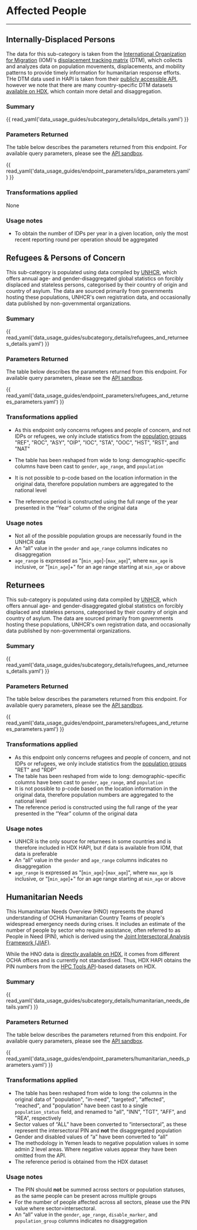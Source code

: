 # Affected People

---

## Internally-Displaced Persons <a id=”idps”></a>

The data for this sub-category is taken from the
[International Organization for Migration](https://www.iom.int/) (IOM)'s
[displacement tracking matrix](https://dtm.iom.int/) (DTM),
which collects and analyzes data on population movements,
displacements, and mobility patterns to provide timely information
for humanitarian response efforts.
THe DTM data used in HAPI is taken from their
[publicly accessible API](https://dtm.iom.int/data-and-analysis/dtm-api),
however we note that there are many country-specific DTM datasets
[available on HDX](https://data.humdata.org/dataset/?dataseries_name=IOM%20-%20DTM%20Baseline%20Assessment&dataseries_name=IOM%20-%20DTM%20Event%20and%20Flow%20Tracking&dataseries_name=IOM%20-%20DTM%20Site%20and%20Location%20Assessment&organization=international-organization-for-migration&q=&sort=last_modified%20desc&ext_page_size=25),
which contain more detail and disaggregation.

### Summary

{{ read_yaml('data_usage_guides/subcategory_details/idps_details.yaml') }}

### Parameters Returned

The table below describes the parameters returned from this endpoint.
For available query parameters, please see the
[API sandbox](https://hapi.humdata.org/docs#/Affected%20people/get_idps_api_v1_affected_people_idps_get).

{{ read_yaml('data_usage_guides/endpoint_parameters/idps_parameters.yaml') }}

### Transformations applied

None

### Usage notes

* To obtain the number of IDPs per year in a given location,
  only the most recent reporting round per operation should be aggregated

## Refugees & Persons of Concern <a id=”refugees”></a>

This sub-category is populated using data
compiled by [UNHCR](https://www.unhcr.org/), which offers annual
age- and gender-disaggregated global statistics on forcibly displaced and
stateless persons, categorised by their country of origin and country
of asylum. The data are sourced primarily from governments hosting
these populations, UNHCR's own registration data, and occasionally
data published by non-governmental organizations.

### Summary

{{ read_yaml('data_usage_guides/subcategory_details/refugees_and_returnees_details.yaml') }}

### Parameters Returned

The table below describes the parameters returned from this endpoint.
For available query parameters, please see the
[API sandbox](https://hapi.humdata.org/docs#/Affected%20people/get_refugees_api_v1_affected_people_refugees_get).

{{ read_yaml('data_usage_guides/endpoint_parameters/refugees_and_returnees_parameters.yaml') }}

### Transformations applied

* As this endpoint only concerns refugees and people of concern, and not
  IDPs or refugees, we only include statistics from the
  [population groups](enums.md#population-group)  "REF", "ROC",
  "ASY", "OIP", "IOC", "STA", "OOC", "HST", "RST", and "NAT"

* The table has been reshaped from wide to long: demographic-specific columns
  have been cast to `gender`, `age_range`, and `population`
* It is not possible to p-code based on the location information in the
  original data, therefore population numbers are aggregated to the national
  level
* The reference period is constructed using the full range of the year
  presented in the “Year” column of the original data

### Usage notes

* Not all of the possible population groups are
  necessarily found in the UNHCR data
* An “all” value in the `gender` and `age_range` columns indicates no
  disaggregation
* `age_range` is expressed as "[`min_age`]-[`max_age`]", where `max_age` is
  inclusive, or "[`min_age`]+" for an age range starting at `min_age` or above

## Returnees <a id=”returnees”></a>

This sub-category is populated using data
compiled by [UNHCR](https://www.unhcr.org/), which offers annual
age- and gender-disaggregated global statistics on forcibly displaced and
stateless persons, categorised by their country of origin and country
of asylum. The data are sourced primarily from governments hosting
these populations, UNHCR's own registration data, and occasionally
data published by non-governmental organizations.

### Summary

{{ read_yaml('data_usage_guides/subcategory_details/refugees_and_returnees_details.yaml') }}

### Parameters Returned

The table below describes the parameters returned from this endpoint.
For available query parameters, please see the
[API sandbox](https://hapi.humdata.org/docs#/Affected%20people/get_returnees_api_v1_affected_people_returnees_get).

{{ read_yaml('data_usage_guides/endpoint_parameters/refugees_and_returnees_parameters.yaml') }}

### Transformations applied

* As this endpoint only concerns refugees and people of concern, and not
  IDPs or refugees, we only include statistics from the
  [population groups](enums.md#population-group)  "RET" and "RDP"
* The table has been reshaped from wide to long: demographic-specific columns
  have been cast to `gender`, `age_range`, and `population`
* It is not possible to p-code based on the location information in the
  original data, therefore population numbers are aggregated to the national
  level
* The reference period is constructed using the full range of the year
  presented in the “Year” column of the original data

### Usage notes

* UNHCR is the only source for returnees in some countries and is therefore
  included in HDX HAPI, but if data is available from IOM, that
  data is preferable
* An “all” value in the `gender` and `age_range` columns indicates no
  disaggregation
* `age_range` is expressed as "[`min_age`]-[`max_age`]", where `max_age` is
  inclusive, or "[`min_age`]+" for an age range starting at `min_age` or above

## Humanitarian Needs <a id=”humanitarian-needs”></a>

This Humanitarian Needs Overview (HNO) represents the shared understanding of
OCHA Humanitarian Country Teams of people's widespread emergency needs during
crises. It includes an estimate of the number of people by sector who require
assistance, often referred to as People in Need (PIN), which is derived using
the [Joint Intersectoral Analysis Framework (JIAF)](https://www.jiaf.info/).

While the HNO data is
[directly available on HDX](https://data.humdata.org/dataset/?dataseries_name=Humanitarian+Needs+Overview),
it comes from different OCHA offices and is currently not standardised. Thus,
HDX HAPI obtains the PIN numbers from the
[HPC Tools API](https://api.hpc.tools/docs/v1/)-based datasets on HDX.

### Summary

{{ read_yaml('data_usage_guides/subcategory_details/humanitarian_needs_details.yaml') }}

### Parameters Returned

The table below describes the parameters returned from this endpoint.
For available query parameters, please see the
[API sandbox](https://hapi.humdata.org/docs#/Affected%20people/get_humanitarian_needs_api_v1_affected_people_humanitarian_needs_get).

{{ read_yaml('data_usage_guides/endpoint_parameters/humanitarian_needs_parameters.yaml') }}

### Transformations applied

* The table has been reshaped from wide to long: the columns in the original
  data of "population", "in-need", "targeted", "affected", "reached",
  and "population" have been cast to a single
  `population_status` field, and renamed to
  "all", "INN", "TGT", "AFF", and "REA", respectively
* Sector values of “ALL” have been converted to “intersectoral”, as these
  represent the intersectoral PIN and **not** the disaggregated population
* Gender and disabled values of “a” have been converted to “all”
* The methodology in Yemen leads to negative population values in some admin 2
  level areas. Where negative values appear they have been omitted from the API.
* The reference period is obtained from the HDX dataset

### Usage notes

* The PIN should **not** be summed across sectors or population statuses,
  as the same people can be present across multiple groups
* For the number of people affected across all
  sectors, please use the PIN value where sector=intersectoral.
* An “all” value in the `gender`, `age_range`, `disable_marker`, and
 `population_group` columns indicates no disaggregation
